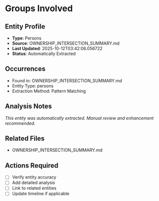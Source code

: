 # Groups Involved

## Entity Profile
- **Type**: Persons
- **Source**: OWNERSHIP_INTERSECTION_SUMMARY.md
- **Last Updated**: 2025-10-12T03:42:06.056722
- **Status**: Automatically Extracted

## Occurrences
- Found in: OWNERSHIP_INTERSECTION_SUMMARY.md
- Entity Type: persons
- Extraction Method: Pattern Matching

## Analysis Notes
*This entity was automatically extracted. Manual review and enhancement recommended.*

## Related Files
- OWNERSHIP_INTERSECTION_SUMMARY.md

## Actions Required
- [ ] Verify entity accuracy
- [ ] Add detailed analysis
- [ ] Link to related entities
- [ ] Update timeline if applicable
